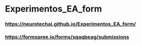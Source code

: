 # Experimentos_EA_form
### https://neurotechai.github.io/Experimentos_EA_form/
### https://formspree.io/forms/xqaqbeag/submissions 
